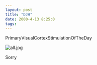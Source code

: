 ```yaml
---
layout: post
title: "DJH"
date: 2000-4-13 8:25:0
tags: 
---
```



PrimaryVisualCortexStimulationOfTheDay



![all.jpg][1]






Sorry



   [1]: http://2.bp.blogspot.com/-a2fhWtKugvo/Tn0PopCfJfI/AAAAAAAAAFc/EVnnRodgk8k/s320/all.jpg
